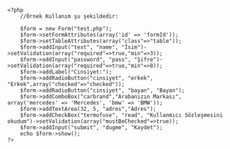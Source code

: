     <?php
        //Örnek Kullanım şu şekildedir:
        
        $form = new Form("test.php");
        $form->setFormAttributes(array('id' => 'formId'));
        $form->setTableAttributes(array("class"=>"table"));
        $form->addInput("text", "name", "İsim")->setValidation(array("required"=>true,"min"=>3));
        $form->addInput("password", "pass", "Şifre")->setValidation(array("required"=>true,"min"=>8));
        $form->addLabel("Cinsiyet:");
        $form->addRadioButton("cinsiyet", "erkek", "Erkek",array("checked"=>"checked"));
        $form->addRadioButton("cinsiyet", "bayan", "Bayan");
        $form->addComboBox("carbrand","Arabanızın Markası", array('mercedes' => 'Mercedes', 'bmw' => 'BMW'));
        $form->addTextArea(32, 5, "adres","Adres");
        $form->addCheckBox("termofuse", "read", "Kullanmıcı Sözleşmesini okudum")->setValidation(array("mustBeChecked"=>true));
        $form->addInput("submit", "dugme", "Kaydet");
        echo $form->show();
    ?>